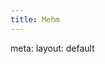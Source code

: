 ```yaml
---
title: Mehm
---
```


<route lang="yaml">
meta:
  layout: default
</route>

<script setup lang="ts">
defineProps({
  id: String
})
</script>

<MehmsToolbar show-search />
<MehmPost :id="id" />
